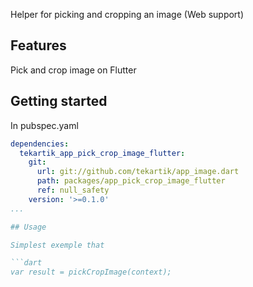 Helper for picking and cropping an image (Web support)

## Features

Pick and crop image on Flutter

## Getting started

In pubspec.yaml

```yaml
dependencies:
  tekartik_app_pick_crop_image_flutter:
    git:
      url: git://github.com/tekartik/app_image.dart
      path: packages/app_pick_crop_image_flutter
      ref: null_safety
    version: '>=0.1.0'
...

## Usage

Simplest exemple that 

```dart
var result = pickCropImage(context);
```
